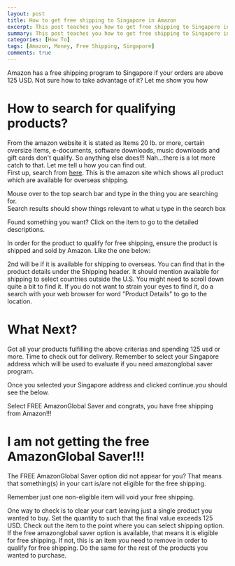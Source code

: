 ```yaml
---
layout: post
title: How to get free shipping to Singapore in Amazon
excerpt: This post teaches you how to get free shipping to Singapore in Amazon
summary: This post teaches you how to get free shipping to Singapore in Amazon
categories: [How To]
tags: [Amazon, Money, Free Shipping, Singapore]
comments: true
---
```


Amazon has a free shipping program to Singapore if your orders are above 125 USD. Not sure how to take advantage of it? Let me show you how

# How to search for qualifying products?
From the amazon website it is stated as Items 20 lb. or more, certain oversize items, e-documents, software downloads, music downloads and gift cards don't qualify. So anything else does!!! Nah...there is a lot more catch to that. Let me tell u how you can find out.<br>
First up, search from [here](http://www.amazon.com/b?ie=UTF8&node=230659011). This is the amazon site which shows all product which are available for overseas shipping.

Mouse over to the top search bar and type in the thing you are searching for.<br>
Search results should show things relevant to what u type in the search box
<img src="{{ site.baseurl }}/images/searchamazon.jpg" alt="">

Found something you want? Click on the item to go to the detailed descriptions.

In order for the product to qualify for free shipping,  ensure the product is shipped and sold by Amazon. Like the one below:
<img src="{{ site.baseurl }}/images/shipandsoldbyamazon.jpg" alt="">

2nd will be if it is available for shipping to overseas. You can find that in the product details under the Shipping header. It should mention available for shipping to select countries outside the U.S. You might need to scroll down quite a bit to find it. If you do not want to strain your eyes to find it, do a search with your web browser for word "Product Details" to go to the location.
<img src="{{ site.baseurl }}/images/shippingoutsideus.JPG" alt="">

# What Next?
Got all your products fulfilling the above criterias and spending 125 usd or more. Time to check out for delivery. Remember to select your Singapore address which will be used to evaluate if you need amazonglobal saver program.<br>

Once you selected your Singapore address and clicked continue.you should see the below.<br>

Select FREE AmazonGlobal Saver and congrats, you have free shipping from Amazon!!!
<img src="{{ site.baseurl }}/images/freeamazonglobalsaver.JPG" alt="">

# I am not getting the free AmazonGlobal Saver!!!
The FREE AmazonGlobal Saver option did not appear for you? That means that something(s) in your cart is/are not eligible for the free shipping.<br>

Remember just one non-eligible item will void your free shipping.<br>

One way to check is to clear your cart leaving just a single product you wanted to buy. Set the quantity to such that the final value exceeds 125 USD. Check out the item to the point where you can select shipping option. If the free amazonglobal saver option is available, that means it is eligible for free shipping. If not, this is an item you need to remove in order to qualify for free shipping. Do the same for the rest of the products you wanted to purchase.<br>